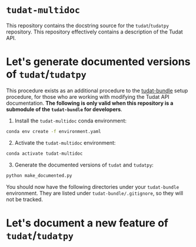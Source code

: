 # ``tudat-multidoc``

This repository contains the docstring source for the ``tudat``/``tudatpy``  
repository. This repository effectively contains a description of the Tudat 
API.

# Let's generate documented versions of `tudat`/`tudatpy` 

This procedure exists as an additional procedure to the [tudat-bundle](https://github.com/tudat-team/tudat-bundle)
setup procedure, for those who are working with modifying the Tudat API 
documentation. **The following is only valid when this repository is a 
submodule of the `tudat-bundle` for developers**.

1. Install the `tudat-multidoc` conda environment:

```bash
conda env create -f environment.yaml
```

2. Activate the `tudat-multidoc` environment:

```bash
conda activate tudat-multidoc
```

3. Generate the documented versions of `tudat` and `tudatpy`:

```bash
python make_documented.py
```

You should now have the following directories under your `tudat-bundle` 
environment. They are listed under `tudat-bundle/.gitignore`, so they will 
not be tracked.

# Let's document a new feature of `tudat`/`tudatpy` 
